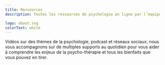 ```yaml
---
title: Ressources
description: Toutes les ressources de psychologie en ligne par l’équipe de Catherine la Psy

logo: about.svg
colorText: white
---
```


Vidéos sur des thèmes de la psychologie, podcast et réseaux sociaux,
nous vous accompagnons sur de multiples supports au quotidien pour
vous aider à comprendre les enjeux de la psycho-thérapie et tous les
bienfaits que vous pouvez en tirer.

<Ressources />
